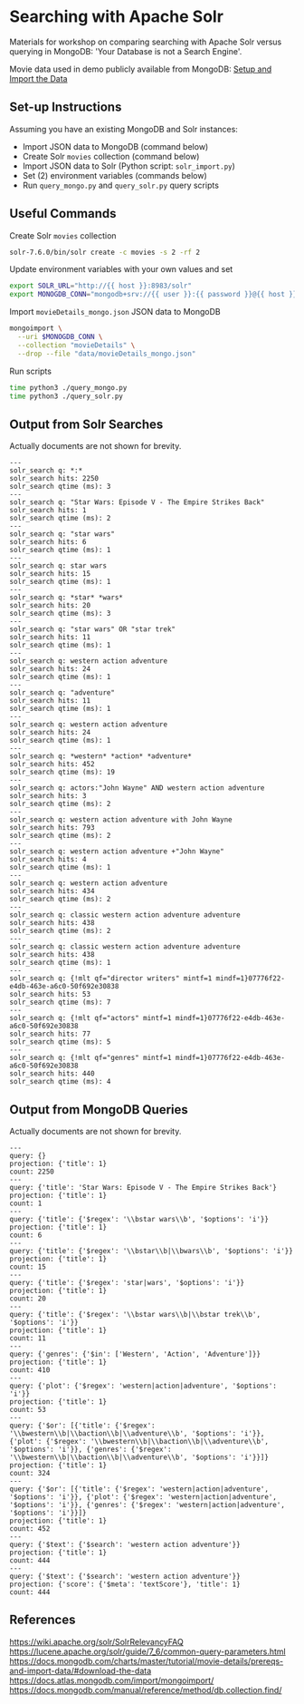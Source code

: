 # Searching with Apache Solr

Materials for workshop on comparing searching with Apache Solr versus querying in MongoDB: 'Your Database is not a Search Engine'.

Movie data used in demo publicly available from MongoDB: [Setup and Import the Data](https://docs.mongodb.com/charts/master/tutorial/movie-details/prereqs-and-import-data/#download-the-data)

## Set-up Instructions

Assuming you have an existing MongoDB and Solr instances:

-   Import JSON data to MongoDB (command below)
-   Create Solr `movies` collection (command below)
-   Import JSON data to Solr (Python script: `solr_import.py`)
-   Set (2) environment variables (commands below)
-   Run `query_mongo.py` and `query_solr.py` query scripts

## Useful Commands

Create Solr `movies` collection

```bash
solr-7.6.0/bin/solr create -c movies -s 2 -rf 2
```

Update environment variables with your own values and set

```bash
export SOLR_URL="http://{{ host }}:8983/solr"
export MONOGDB_CONN="mongodb+srv://{{ user }}:{{ password }}@{{ host }}/admin"
```

Import `movieDetails_mongo.json` JSON data to MongoDB

```bash
mongoimport \
  --uri $MONOGDB_CONN \
  --collection "movieDetails" \
  --drop --file "data/movieDetails_mongo.json"
```

Run scripts

```bash
time python3 ./query_mongo.py
time python3 ./query_solr.py

```

## Output from Solr Searches

Actually documents are not shown for brevity.

```text
---
solr_search q: *:*
solr_search hits: 2250
solr_search qtime (ms): 3
---
solr_search q: "Star Wars: Episode V - The Empire Strikes Back"
solr_search hits: 1
solr_search qtime (ms): 2
---
solr_search q: "star wars"
solr_search hits: 6
solr_search qtime (ms): 1
---
solr_search q: star wars
solr_search hits: 15
solr_search qtime (ms): 1
---
solr_search q: *star* *wars*
solr_search hits: 20
solr_search qtime (ms): 3
---
solr_search q: "star wars" OR "star trek"
solr_search hits: 11
solr_search qtime (ms): 1
---
solr_search q: western action adventure
solr_search hits: 24
solr_search qtime (ms): 1
---
solr_search q: "adventure"
solr_search hits: 11
solr_search qtime (ms): 1
---
solr_search q: western action adventure
solr_search hits: 24
solr_search qtime (ms): 1
---
solr_search q: *western* *action* *adventure*
solr_search hits: 452
solr_search qtime (ms): 19
---
solr_search q: actors:"John Wayne" AND western action adventure
solr_search hits: 3
solr_search qtime (ms): 2
---
solr_search q: western action adventure with John Wayne
solr_search hits: 793
solr_search qtime (ms): 2
---
solr_search q: western action adventure +"John Wayne"
solr_search hits: 4
solr_search qtime (ms): 1
---
solr_search q: western action adventure
solr_search hits: 434
solr_search qtime (ms): 2
---
solr_search q: classic western action adventure adventure
solr_search hits: 438
solr_search qtime (ms): 2
---
solr_search q: classic western action adventure adventure
solr_search hits: 438
solr_search qtime (ms): 1
---
solr_search q: {!mlt qf="director writers" mintf=1 mindf=1}07776f22-e4db-463e-a6c0-50f692e30838
solr_search hits: 53
solr_search qtime (ms): 7
---
solr_search q: {!mlt qf="actors" mintf=1 mindf=1}07776f22-e4db-463e-a6c0-50f692e30838
solr_search hits: 77
solr_search qtime (ms): 5
---
solr_search q: {!mlt qf="genres" mintf=1 mindf=1}07776f22-e4db-463e-a6c0-50f692e30838
solr_search hits: 440
solr_search qtime (ms): 4
```

## Output from MongoDB Queries

Actually documents are not shown for brevity.

```text
---
query: {}
projection: {'title': 1}
count: 2250
---
query: {'title': 'Star Wars: Episode V - The Empire Strikes Back'}
projection: {'title': 1}
count: 1
---
query: {'title': {'$regex': '\\bstar wars\\b', '$options': 'i'}}
projection: {'title': 1}
count: 6
---
query: {'title': {'$regex': '\\bstar\\b|\\bwars\\b', '$options': 'i'}}
projection: {'title': 1}
count: 15
---
query: {'title': {'$regex': 'star|wars', '$options': 'i'}}
projection: {'title': 1}
count: 20
---
query: {'title': {'$regex': '\\bstar wars\\b|\\bstar trek\\b', '$options': 'i'}}
projection: {'title': 1}
count: 11
---
query: {'genres': {'$in': ['Western', 'Action', 'Adventure']}}
projection: {'title': 1}
count: 410
---
query: {'plot': {'$regex': 'western|action|adventure', '$options': 'i'}}
projection: {'title': 1}
count: 53
---
query: {'$or': [{'title': {'$regex': '\\bwestern\\b|\\baction\\b|\\adventure\\b', '$options': 'i'}}, {'plot': {'$regex': '\\bwestern\\b|\\baction\\b|\\adventure\\b', '$options': 'i'}}, {'genres': {'$regex': '\\bwestern\\b|\\baction\\b|\\adventure\\b', '$options': 'i'}}]}
projection: {'title': 1}
count: 324
---
query: {'$or': [{'title': {'$regex': 'western|action|adventure', '$options': 'i'}}, {'plot': {'$regex': 'western|action|adventure', '$options': 'i'}}, {'genres': {'$regex': 'western|action|adventure', '$options': 'i'}}]}
projection: {'title': 1}
count: 452
---
query: {'$text': {'$search': 'western action adventure'}}
projection: {'title': 1}
count: 444
---
query: {'$text': {'$search': 'western action adventure'}}
projection: {'score': {'$meta': 'textScore'}, 'title': 1}
count: 444
```

## References
<https://wiki.apache.org/solr/SolrRelevancyFAQ>
<https://lucene.apache.org/solr/guide/7_6/common-query-parameters.html>
<https://docs.mongodb.com/charts/master/tutorial/movie-details/prereqs-and-import-data/#download-the-data>
<https://docs.atlas.mongodb.com/import/mongoimport/>
<https://docs.mongodb.com/manual/reference/method/db.collection.find/>
